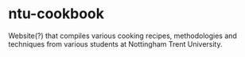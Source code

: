 # ntu-cookbook
Website(?) that compiles various cooking recipes, methodologies and techniques from various students at Nottingham Trent University.
